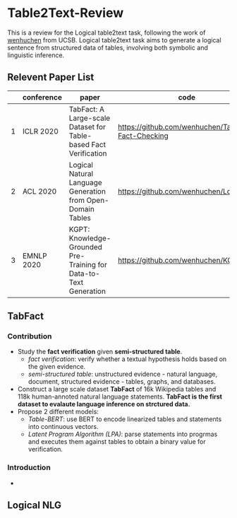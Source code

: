 # Table2Text-Review


This is a review for the Logical table2text task, following the work of [wenhuchen](https://github.com/wenhuchen) from UCSB. Logical table2text task aims to generate a logical sentence from structured data of tables, involving both symbolic and linguistic inference. 

##  Relevent Paper List

| |conference|paper|code|
|----|-----|----|----|
|1|ICLR 2020|TabFact: A Large-scale Dataset for Table-based Fact Verification|https://github.com/wenhuchen/Table-Fact-Checking|
|2|ACL 2020|Logical Natural Language Generation from Open-Domain Tables|https://github.com/wenhuchen/LogicNLG|
|3|EMNLP 2020|KGPT: Knowledge-Grounded Pre-Training for Data-to-Text Generation|https://github.com/wenhuchen/KGPT|

## TabFact

### Contribution

* Study the **fact verification** given **semi-structured table**.
  * *fact verification*: verify whether a textual hypothesis holds based on the given evidence. 
  * *semi-structured table*: unstructured evidence - natural language, document, structured evidence - tables, graphs, and databases. 
* Construct a large scale dataset **TabFact** of 16k Wikipedia tables and 118k human-annoted natural language statements. **TabFact is the first dataset to evalaute language inference on strctured data.**
* Propose 2 different models: 
  * *Table-BERT*: use BERT to encode linearized tables and statements into continuous vectors. 
  * *Latent Program Algorithm (LPA)*: parse statements into progrmas and executes them against tables to obtain a binary value for verification.

### Introduction

* 


## Logical NLG

